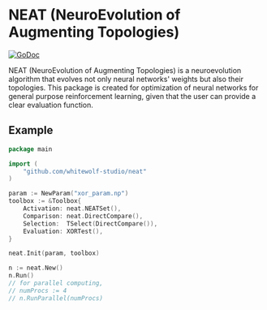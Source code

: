 # NEAT (NeuroEvolution of Augmenting Topologies)

[![GoDoc](https://godoc.org/github.com/whitewolf-studio/neat?status.svg)](https://godoc.org/github.com/whitewolf-studio/neat)

NEAT (NeuroEvolution of Augmenting Topologies) is a neuroevolution algorithm that
evolves not only neural networks' weights but also their topologies. This package
is created for optimization of neural networks for general purpose reinforcement
learning, given that the user can provide a clear evaluation function.

## Example

```go
package main

import (
    "github.com/whitewolf-studio/neat"
)

param := NewParam("xor_param.np")
toolbox := &Toolbox{
    Activation: neat.NEATSet(),
    Comparison: neat.DirectCompare(),
    Selection:  TSelect(DirectCompare()),
    Evaluation: XORTest(),
}

neat.Init(param, toolbox)

n := neat.New()
n.Run()
// for parallel computing,
// numProcs := 4
// n.RunParallel(numProcs)


